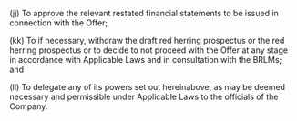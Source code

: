 (jj) To approve the relevant restated financial statements to be issued in connection with the Offer;

(kk) To if necessary, withdraw the draft red herring prospectus or the red herring prospectus or to decide to not proceed with the Offer at any stage in accordance with Applicable Laws and in consultation with the BRLMs; and

(ll) To delegate any of its powers set out hereinabove, as may be deemed necessary and permissible under Applicable Laws to the officials of the Company.